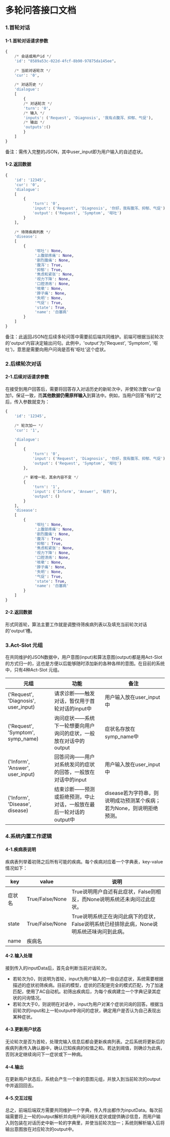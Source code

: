 # 多轮问答接口文档



### 1.首轮对话

#### 1-1.首轮对话请求参数

```python
{
    /* 会话或用户id */
    'id': "8589a53c-022d-4fcf-8b90-97875da145ee"，
    
    /* 当前对话轮次 */
    'cur': '0',
    
    /* 对话历史 */
    'dialogue':
    [
        {
        /* 对话轮次 */
        'turn': '0', 
        /* 输入 */
        'inputs': ('Request', 'Diagnosis', '我有点腹泻、抑郁、气促'),
        /* 输出 */
        'outputs':()
        }
    ]
}

```

备注：需传入完整的JSON，其中user_input即为用户输入的自述症状。



#### 1-2.返回数据

```python
{
    'id': '12345', 
    'cur': '0', 
    'dialogue': 
    [
        {
            'turn': '0', 
            'input': ('Request', 'Diagnosis', '你好，我有腹泻、抑郁、气促'),
            'output': ('Request', 'Symptom', '呕吐')
        }
    ], 
    
    /* 待筛疾病列表 */
    'disease': 
    [
        {
             '呕吐': None,
             '上腹部疼痛': None, 
             '剧烈腹痛': None, 
             '腹泻': True, 
             '抑郁': True, 
             '焦虑和紧张': None, 
             '视力下降': None, 
             '口腔溃疡': None, 
             '咳嗽': None, 
             '脖子痛': None, 
             '失明': None, 
             '气促': True, 
             'state': True, 
             'name': '白塞病'
        }
    ]
}
```

备注：此返回JSON在后续多轮问答中需要前后端共同维护。前端可根据当前轮次的'output'内容决定输出问句。此例中，'output'为('Request', 'Symptom', '呕吐')，意思是需要向用户问询是否有'呕吐'这个症状。



### 2.后续轮次对话

#### 2-1.后续对话请求参数

在接受到用户回答后，需要将回答存入对话历史的新轮次中，并使轮次数'cur'自加1，保证一致，而**其他数据仍需原样输入**到算法中。例如，当用户回答“有的”之后，传入参数就变为：

```python
{
    'id': '12345', 
    
    /* 轮次加一 */
    'cur': '1', 
    
    'dialogue': 
    [
        {
            'turn': '0', 
            'input': ('Request', 'Diagnosis', '你好，我有腹泻、抑郁、气促'),
            'output': ('Request', 'Symptom', '呕吐')
        },
        
        /* 新增一轮，其余内容不变 */
        {
            'turn': '1', 
            'input': ('Inform', 'Answer', '有的'),
            'output': ()
        }
    ], 
    'disease': 
    [
        {
             '呕吐': None,
             '上腹部疼痛': None, 
             '剧烈腹痛': None, 
             '腹泻': True, 
             '抑郁': True, 
             '焦虑和紧张': None, 
             '视力下降': None, 
             '口腔溃疡': None, 
             '咳嗽': None, 
             '脖子痛': None, 
             '失明': None, 
             '气促': True, 
             'state': True, 
             'name': '白塞病'
        }
    ]
}
```



#### 2-2.返回数据

形式同首轮，算法主要工作就是调整待筛疾病列表以及填充当前轮次对话的'output'槽。





### 3.Act-Slot 元组

在共同维护的JSON数据中，用户意图(input)和算法意图(output)都是用Act-Slot的方式归一的，这也是方便以后能够随时添加新的各种各样的意图。在目前的系统中，只有4种Act-Slot 元组。

| 元组                                 | 功能                                                         | 备注                                                         |
| ------------------------------------ | ------------------------------------------------------------ | ------------------------------------------------------------ |
| ('Request', 'Diagnosis', user_input) | 请求诊断——触发对话，暂仅用于首轮对话的input中                | 用户输入放在user_input中                                     |
| ('Request', 'Symptom', symp_name)    | 询问症状——系统下一轮想要向用户询问的症状，一般放在对话中的output | 症状名存放在symp_name中                                      |
| ('Inform', 'Answer', user_input)     | 回答问询——用户对系统发问的症状的回答，一般放在对话中的input  | 用户输入放在user_input中                                     |
| ('Inform', 'Disease', disease)       | 结束诊断——预测或拒绝预测，中止对话，一般放在最后一轮对话的output中 | disease若为字符串，则说明成功预测某个疾病；若为None，则说明拒绝预测。 |



### 4.系统内置工作逻辑

#### 4-1.疾病表说明

疾病表列举着初筛之后所有可能的疾病。每个疾病对应着一个字典表，key-value情况如下：

| key    | value           | 说明                                                         |
| ------ | --------------- | ------------------------------------------------------------ |
| 症状名 | True/False/None | True说明用户自述有此症状，False则相反，而None说明系统还未询问过此症状。 |
| state  | True/False/None | True说明系统正在询问此病下的症状，False说明系统已经排除此病，None说明系统还味询问到此病。 |
| name   | 疾病名          |                                                              |



#### 4-2.输入处理

接到传入的inputData后，首先会判断当前对话轮次。

- 若轮次为0，则说明为首轮，input为用户输入的一些自述症状，系统需要根据描述的症状初筛疾病。目前的模型，症状的匹配是完全的模式匹配，为了加速匹配，使用了AC自动机。初筛出疾病后，为每个疾病建立一个字典记录其症状的问询情况。
- 若轮次大于0，则说明在对话中，input为用户对某个症状问询的回答。根据当前轮次的input和上一轮output中询问的症状，确定用户是否认为自己表现出某种症状。



#### 4-3.更新用户状态

无论轮次是否为首轮，处理完输入信息后都会更新疾病列表。之后系统将更新后的疾病列表传入确认器中，确认已知疾病的权值之和。若达到阈值，则确诊为此病，否则决定继续询问下一症状或下一种病。



#### 4-4.输出

在更新用户状态后，系统会产生一个新的意图元组，并放入到当前轮次的output中并返回回去。



#### 4-5.交互过程

总之，前端后端双方需要共同维护一个字典，传入传出都作为inputData。每次前端需要将上一轮的output解析并向用户询问相关症状或提供确诊信息，而用户输入则包装在对话历史中新一轮的字典里，并使当前轮次加一；系统则解析输入后将输出意图放在对应轮次的output中。